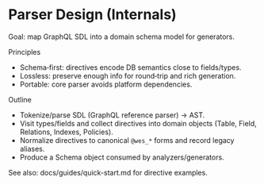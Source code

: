 # Parser Design (Internals)

Goal: map GraphQL SDL into a domain schema model for generators.

Principles
- Schema‑first: directives encode DB semantics close to fields/types.
- Lossless: preserve enough info for round‑trip and rich generation.
- Portable: core parser avoids platform dependencies.

Outline
- Tokenize/parse SDL (GraphQL reference parser) → AST.
- Visit types/fields and collect directives into domain objects (Table, Field, Relations, Indexes, Policies).
- Normalize directives to canonical `@wes_*` forms and record legacy aliases.
- Produce a Schema object consumed by analyzers/generators.

See also: docs/guides/quick-start.md for directive examples.

